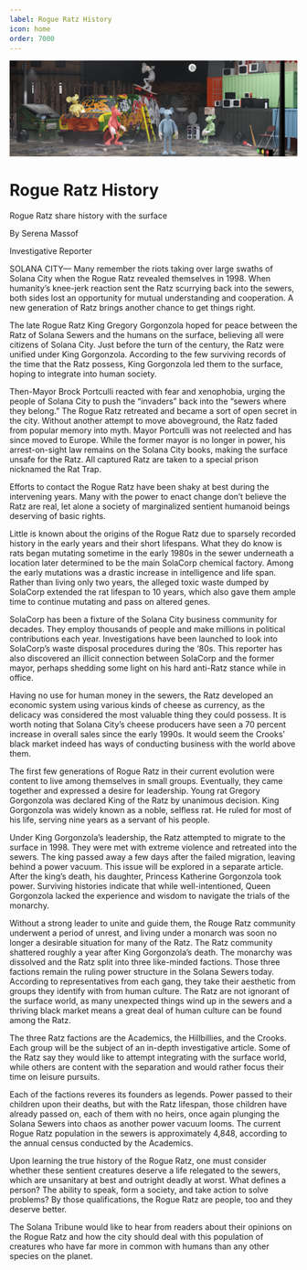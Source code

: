 ```yaml
---
label: Rogue Ratz History
icon: home
order: 7000
---
```


![](../static/banner2.png)

# Rogue Ratz History

Rogue Ratz share history with the surface

By Serena Massof

Investigative Reporter

SOLANA CITY— Many remember the riots taking over large swaths of Solana City when the Rogue Ratz revealed themselves in 1998. When humanity’s knee-jerk reaction sent the Ratz scurrying back into the sewers, both sides lost an opportunity for mutual understanding and cooperation. A new generation of Ratz brings another chance to get things right. 

The late Rogue Ratz King Gregory Gorgonzola hoped for peace between the Ratz of Solana Sewers and the humans on the surface, believing all were citizens of Solana City. Just before the turn of the century, the Ratz were unified under King Gorgonzola. According to the few surviving records of the time that the Ratz possess, King Gorgonzola led them to the surface, hoping to integrate into human society. 

Then-Mayor Brock Portculli reacted with fear and xenophobia, urging the people of Solana City to push the “invaders” back into the “sewers where they belong.” The Rogue Ratz retreated and became a sort of open secret in the city. Without another attempt to move aboveground, the Ratz faded from popular memory into myth. Mayor Portculli was not reelected and has since moved to Europe. While the former mayor is no longer in power, his arrest-on-sight law remains on the Solana City books, making the surface unsafe for the Ratz. All captured Ratz are taken to a special prison nicknamed the Rat Trap. 

Efforts to contact the Rogue Ratz have been shaky at best during the intervening years. Many with the power to enact change don’t believe the Ratz are real, let alone a society of marginalized sentient humanoid beings deserving of basic rights. 

Little is known about the origins of the Rogue Ratz due to sparsely recorded history in the early years and their short lifespans. What they do know is rats began mutating sometime in the early 1980s in the sewer underneath a location later determined to be the main SolaCorp chemical factory. Among the early mutations was a drastic increase in intelligence and life span. Rather than living only two years, the alleged toxic waste dumped by SolaCorp extended the rat lifespan to 10 years, which also gave them ample time to continue mutating and pass on altered genes. 

SolaCorp has been a fixture of the Solana City business community for decades. They employ thousands of people and make millions in political contributions each year. Investigations have been launched to look into SolaCorp’s waste disposal procedures during the ‘80s. This reporter has also discovered an illicit connection between SolaCorp and the former mayor, perhaps shedding some light on his hard anti-Ratz stance while in office.

Having no use for human money in the sewers, the Ratz developed an economic system using various kinds of cheese as currency, as the delicacy was considered the most valuable thing they could possess. It is worth noting that Solana City’s cheese producers have seen a 70 percent increase in overall sales since the early 1990s. It would seem the Crooks’ black market indeed has ways of conducting business with the world above them.

The first few generations of Rogue Ratz in their current evolution were content to live among themselves in small groups. Eventually, they came together and expressed a desire for leadership. Young rat Gregory Gorgonzola was declared King of the Ratz by unanimous decision. King Gorgonzola was widely known as a noble, selfless rat. He ruled for most of his life, serving nine years as a servant of his people.

Under King Gorgonzola’s leadership, the Ratz attempted to migrate to the surface in 1998. They were met with extreme violence and retreated into the sewers. The king passed away a few days after the failed migration, leaving behind a power vacuum. This issue will be explored in a separate article. After the king’s death, his daughter, Princess Katherine Gorgonzola took power. Surviving histories indicate that while well-intentioned, Queen Gorgonzola lacked the experience and wisdom to navigate the trials of the monarchy.

Without a strong leader to unite and guide them, the Rouge Ratz community underwent a period of unrest, and living under a monarch was soon no longer a desirable situation for many of the Ratz. 
The Ratz community shattered roughly a year after King Gorgonzola’s death. The monarchy was dissolved and the Ratz split into three like-minded factions. Those three factions remain the ruling power structure in the Solana Sewers today. According to representatives from each gang, they take their aesthetic from groups they identify with from human culture. The Ratz are not ignorant of the surface world, as many unexpected things wind up in the sewers and a thriving black market means a great deal of human culture can be found among the Ratz. 

The three Ratz factions are the Academics, the Hillbillies, and the Crooks. Each group will be the subject of an in-depth investigative article. Some of the Ratz say they would like to attempt integrating with the surface world, while others are content with the separation and would rather focus their time on leisure pursuits. 

Each of the factions reveres its founders as legends. Power passed to their children upon their deaths, but with the Ratz lifespan, those children have already passed on, each of them with no heirs, once again plunging the Solana Sewers into chaos as another power vacuum looms. The current Rogue Ratz population in the sewers is approximately 4,848, according to the annual census conducted by the Academics.

Upon learning the true history of the Rogue Ratz, one must consider whether these sentient creatures deserve a life relegated to the sewers, which are unsanitary at best and outright deadly at worst. What defines a person? The ability to speak, form a society, and take action to solve problems? By those qualifications, the Rogue Ratz are people, too and they deserve better.

The Solana Tribune would like to hear from readers about their opinions on the Rogue Ratz and how the city should deal with this population of creatures who have far more in common with humans than any other species on the planet. 
